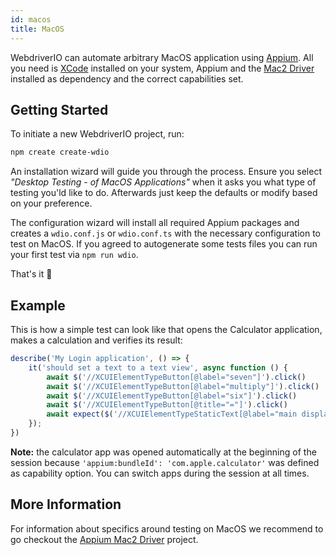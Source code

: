 ```yaml
---
id: macos
title: MacOS
---
```


WebdriverIO can automate arbitrary MacOS application using [Appium](https://appium.io/docs/en/2.0/). All you need is [XCode](https://developer.apple.com/xcode/) installed on your system, Appium and the [Mac2 Driver](https://github.com/appium/appium-mac2-driver) installed as dependency and the correct capabilities set.

## Getting Started

To initiate a new WebdriverIO project, run:

```sh
npm create create-wdio
```

An installation wizard will guide you through the process. Ensure you select _"Desktop Testing - of MacOS Applications"_ when it asks you what type of testing you'ld like to do. Afterwards just keep the defaults or modify based on your preference.

The configuration wizard will install all required Appium packages and creates a `wdio.conf.js` or `wdio.conf.ts` with the necessary configuration to test on MacOS. If you agreed to autogenerate some tests files you can run your first test via `npm run wdio`.

<CreateMacOSProjectAnimation />

That's it 🎉

## Example

This is how a simple test can look like that opens the Calculator application, makes a calculation and verifies its result:

```js
describe('My Login application', () => {
    it('should set a text to a text view', async function () {
        await $('//XCUIElementTypeButton[@label="seven"]').click()
        await $('//XCUIElementTypeButton[@label="multiply"]').click()
        await $('//XCUIElementTypeButton[@label="six"]').click()
        await $('//XCUIElementTypeButton[@title="="]').click()
        await expect($('//XCUIElementTypeStaticText[@label="main display"]')).toHaveText('42')
    });
})
```

__Note:__ the calculator app was opened automatically at the beginning of the session because `'appium:bundleId': 'com.apple.calculator'` was defined as capability option. You can switch apps during the session at all times.

## More Information

For information about specifics around testing on MacOS we recommend to go checkout the [Appium Mac2 Driver](https://github.com/appium/appium-mac2-driver) project.
